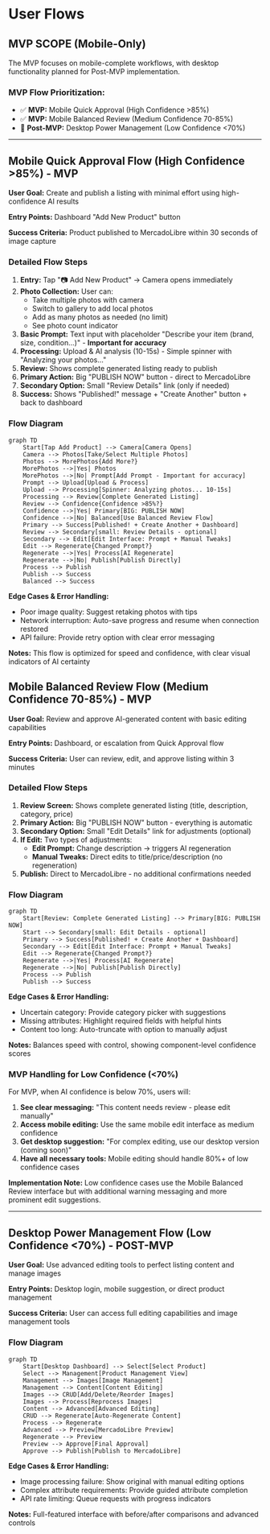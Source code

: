 # User Flows

## MVP SCOPE (Mobile-Only)

The MVP focuses on mobile-complete workflows, with desktop functionality planned for Post-MVP implementation.

### MVP Flow Prioritization:
- ✅ **MVP:** Mobile Quick Approval (High Confidence >85%)
- ✅ **MVP:** Mobile Balanced Review (Medium Confidence 70-85%) 
- 🔄 **Post-MVP:** Desktop Power Management (Low Confidence <70%)

---

## Mobile Quick Approval Flow (High Confidence >85%) - **MVP**

**User Goal:** Create and publish a listing with minimal effort using high-confidence AI results

**Entry Points:** Dashboard "Add New Product" button

**Success Criteria:** Product published to MercadoLibre within 30 seconds of image capture

### Detailed Flow Steps

1. **Entry:** Tap "📷 Add New Product" → Camera opens immediately
2. **Photo Collection:** User can:
   - Take multiple photos with camera
   - Switch to gallery to add local photos
   - Add as many photos as needed (no limit)
   - See photo count indicator
3. **Basic Prompt:** Text input with placeholder "Describe your item (brand, size, condition...)" - **Important for accuracy**
4. **Processing:** Upload & AI analysis (10-15s) - Simple spinner with "Analyzing your photos..."
5. **Review:** Shows complete generated listing ready to publish
6. **Primary Action:** Big "PUBLISH NOW" button - direct to MercadoLibre  
7. **Secondary Option:** Small "Review Details" link (only if needed)
8. **Success:** Shows "Published!" message + "Create Another" button + back to dashboard

### Flow Diagram

```mermaid
graph TD
    Start[Tap Add Product] --> Camera[Camera Opens]
    Camera --> Photos[Take/Select Multiple Photos]
    Photos --> MorePhotos{Add More?}
    MorePhotos -->|Yes| Photos
    MorePhotos -->|No| Prompt[Add Prompt - Important for accuracy]
    Prompt --> Upload[Upload & Process]
    Upload --> Processing[Spinner: Analyzing photos... 10-15s]
    Processing --> Review[Complete Generated Listing]
    Review --> Confidence{Confidence >85%?}
    Confidence -->|Yes| Primary[BIG: PUBLISH NOW]
    Confidence -->|No| Balanced[Use Balanced Review Flow]
    Primary --> Success[Published! + Create Another + Dashboard]
    Review --> Secondary[small: Review Details - optional]
    Secondary --> Edit[Edit Interface: Prompt + Manual Tweaks]
    Edit --> Regenerate{Changed Prompt?}
    Regenerate -->|Yes| Process[AI Regenerate]
    Regenerate -->|No| Publish[Publish Directly]
    Process --> Publish
    Publish --> Success
    Balanced --> Success
```

**Edge Cases & Error Handling:**
- Poor image quality: Suggest retaking photos with tips
- Network interruption: Auto-save progress and resume when connection restored
- API failure: Provide retry option with clear error messaging

**Notes:** This flow is optimized for speed and confidence, with clear visual indicators of AI certainty

## Mobile Balanced Review Flow (Medium Confidence 70-85%) - **MVP**

**User Goal:** Review and approve AI-generated content with basic editing capabilities

**Entry Points:** Dashboard, or escalation from Quick Approval flow

**Success Criteria:** User can review, edit, and approve listing within 3 minutes

### Detailed Flow Steps

1. **Review Screen:** Shows complete generated listing (title, description, category, price) 
2. **Primary Action:** Big "PUBLISH NOW" button - everything is automatic
3. **Secondary Option:** Small "Edit Details" link for adjustments (optional)
4. **If Edit:** Two types of adjustments:
   - **Edit Prompt:** Change description → triggers AI regeneration
   - **Manual Tweaks:** Direct edits to title/price/description (no regeneration)
5. **Publish:** Direct to MercadoLibre - no additional confirmations needed

### Flow Diagram

```mermaid
graph TD
    Start[Review: Complete Generated Listing] --> Primary[BIG: PUBLISH NOW]
    Start --> Secondary[small: Edit Details - optional]
    Primary --> Success[Published! + Create Another + Dashboard]
    Secondary --> Edit[Edit Interface: Prompt + Manual Tweaks]
    Edit --> Regenerate{Changed Prompt?}
    Regenerate -->|Yes| Process[AI Regenerate]
    Regenerate -->|No| Publish[Publish Directly] 
    Process --> Publish
    Publish --> Success
```

**Edge Cases & Error Handling:**
- Uncertain category: Provide category picker with suggestions
- Missing attributes: Highlight required fields with helpful hints
- Content too long: Auto-truncate with option to manually adjust

**Notes:** Balances speed with control, showing component-level confidence scores

### MVP Handling for Low Confidence (<70%)

For MVP, when AI confidence is below 70%, users will:
1. **See clear messaging:** "This content needs review - please edit manually"
2. **Access mobile editing:** Use the same mobile edit interface as medium confidence
3. **Get desktop suggestion:** "For complex editing, use our desktop version (coming soon)"
4. **Have all necessary tools:** Mobile editing should handle 80%+ of low confidence cases

**Implementation Note:** Low confidence cases use the Mobile Balanced Review interface but with additional warning messaging and more prominent edit suggestions.

---

## Desktop Power Management Flow (Low Confidence <70%) - **POST-MVP**

**User Goal:** Use advanced editing tools to perfect listing content and manage images

**Entry Points:** Desktop login, mobile suggestion, or direct product management

**Success Criteria:** User can access full editing capabilities and image management tools

### Flow Diagram

```mermaid
graph TD
    Start[Desktop Dashboard] --> Select[Select Product]
    Select --> Management[Product Management View]
    Management --> Images[Image Management]
    Management --> Content[Content Editing]
    Images --> CRUD[Add/Delete/Reorder Images]
    Images --> Process[Reprocess Images]
    Content --> Advanced[Advanced Editing]
    CRUD --> Regenerate[Auto-Regenerate Content]
    Process --> Regenerate
    Advanced --> Preview[MercadoLibre Preview]
    Regenerate --> Preview
    Preview --> Approve[Final Approval]
    Approve --> Publish[Publish to MercadoLibre]
```

**Edge Cases & Error Handling:**
- Image processing failure: Show original with manual editing options
- Complex attribute requirements: Provide guided attribute completion
- API rate limiting: Queue requests with progress indicators

**Notes:** Full-featured interface with before/after comparisons and advanced controls
